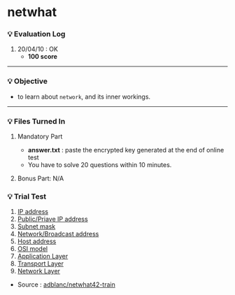 # netwhat

### :bulb: Evaluation Log
1. 20/04/10 : OK
    - **100 score** 
---

### :bulb: Objective
- to learn about `network`, and its inner workings.
---

### :bulb: Files Turned In
1. Mandatory Part
	- **answer.txt** : paste the encrypted key generated at the end of online test
	- You have to solve 20 questions within 10 minutes.

2. Bonus Part: N/A

### :bulb: Trial Test
1. [IP address](./1_IP_address)
2. [Public/Priave IP address](./2_Public_Private_IP_address)
3. [Subnet mask](./3_Subnet_mask)
4. [Network/Broadcast address](./4_Network_Broadcast_address)
5. [Host address](./5_Host_address)
6. [OSI model](./6_OSI_model)
7. [Application Layer](./7_Application_layer)
8. [Transport Layer](./8_Transport_layer)
9. [Network Layer](./9_Network_layer)

- Source : [adblanc/netwhat42-train](http://github.com/adblanc/netwhat42-train)
